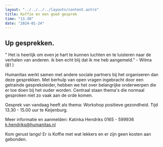 ```yaml
---
layout: "../../../../layouts/content.astro"
title: Koffie en een goed gesprek
time: "13.30"
date: "2024-01-24"
---
```


## Up gesprekken.

" Het is heerlijk om even je hart te kunnen luchten en te luisteren naar de verhalen van anderen.
ik ben echt blij dat ik me heb aangemeld." - Wilma (81 )

Humanitas werkt samen met andere sociale partners bij het organiseren dan deze gesprekken.
Met berhulp van open vragen ingebracht door een getrainde gespreksleider,
hebben we het over belangrijke onderwerpen die er toe doen bij het ouder worden.
Centraal staan thema's die normaal gesproken niet zo vaak aan de orde komen.

Gesprek van vandaag heeft als thema: Workshop positieve gezondheid.
Tijd 13.30 - 15.00 uur te Keijenburg.

Meer informatie en aanmelden:
Katinka Hendriks
0165 - 599936
k.hendriks@humanitas.nl

Kom gerust langs!
Er is Koffie met wat lekkers en er zijn geen kosten aan gebonden.
